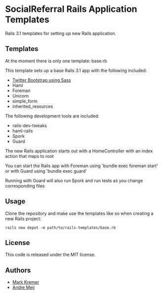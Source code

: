 SocialReferral Rails Application Templates
==========================================
Rails 3.1 templates for setting up new Rails application.

Templates
---------
At the moment there is only one template: base.rb

This template sets up a base Rails 3.1 app with the following included:
- [Twitter Bootstrap using Sass](https://github.com/thomas-mcdonald/bootstrap-sass)
- Haml
- Foreman
- Unicorn
- simple_form
- inherited_resources

The following development tools are included:
- rails-dev-tweaks
- haml-rails
- Spork
- Guard

The new Rails application starts out with a HomeController with an index action that maps to root

You can start the Rails app with Foreman using 'bundle exec foreman start' or with Guard using 'bundle exec guard' 

Running with Guard will also run Spork and run tests as you change corresponding files

Usage
-----
Clone the repository and make use the templates like so when creating a new Rails project: 

```rails new depot -m path/to/rails-templates/base.rb```

License
-------
This code is released under the MIT license.

Authors
------
- [Mark Kremer](https://github.com/mkremer)
- [Andre Meij](https://github.com/ahmeij)

